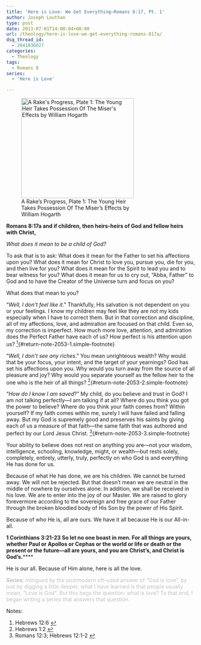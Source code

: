 ```yaml
---
title: 'Here is Love: We Get Everything—Romans 8:17, Pt. 1'
author: Joseph Louthan
type: post
date: 2013-07-01T14:00:04+00:00
url: /theology/here-is-love-we-get-everything-romans-817a/
dsq_thread_id:
  - 2041836027
categories:
  - Theology
tags:
  - Romans 8
series:
  - 'Here is Love'

---
```

<figure id="attachment_2056" style="width: 300px" class="wp-caption alignright"><img class="size-thumbnail wp-image-2056" src="https://i2.wp.com/theologic.us/wp-content/uploads/2013/06/William_Hogarth_-_A_Rakes_Progress_-_Plate_1_-_The_Young_Heir_Takes_Possession_Of_The_Misers_Effects.jpg?resize=300%2C266" alt="A Rake's Progress, Plate 1: The Young Heir Takes Possession Of The Miser's Effects by William Hogarth" width="300" height="266" srcset="https://i2.wp.com/theologic.us/wp-content/uploads/2013/06/William_Hogarth_-_A_Rakes_Progress_-_Plate_1_-_The_Young_Heir_Takes_Possession_Of_The_Misers_Effects.jpg?resize=300%2C266 300w, https://i2.wp.com/theologic.us/wp-content/uploads/2013/06/William_Hogarth_-_A_Rakes_Progress_-_Plate_1_-_The_Young_Heir_Takes_Possession_Of_The_Misers_Effects.jpg?resize=400%2C355 400w, https://i2.wp.com/theologic.us/wp-content/uploads/2013/06/William_Hogarth_-_A_Rakes_Progress_-_Plate_1_-_The_Young_Heir_Takes_Possession_Of_The_Misers_Effects.jpg?resize=600%2C533 600w, https://i2.wp.com/theologic.us/wp-content/uploads/2013/06/William_Hogarth_-_A_Rakes_Progress_-_Plate_1_-_The_Young_Heir_Takes_Possession_Of_The_Misers_Effects.jpg?w=630 630w" sizes="(max-width: 300px) 100vw, 300px" data-recalc-dims="1" /><figcaption class="wp-caption-text">A Rake&#8217;s Progress, Plate 1: The Young Heir Takes Possession Of The Miser&#8217;s Effects by William Hogarth</figcaption></figure>

**Romans 8:17a and if children, then heirs-heirs of God and fellow heirs with Christ,**

_What does it mean to be a child of God?_

To ask that is to ask: What does it mean for the Father to set his affections upon you? What does it mean for Christ to love you, pursue you, die for you, and then live for you? What does it mean for the Spirit to lead you and to bear witness for you? What does it mean for us to cry out, “Abba, Father” to God and to have the Creator of the Universe turn and focus on you?

What does that mean to you?

“_Well, I don’t feel like it_.” Thankfully, His salvation is not dependent on you or your feelings. I know my children may feel like they are not my kids especially when I have to correct them. But in that correction and discipline, all of my affections, love, and admiration are focused on that child. Even so, my correction is imperfect. How much more love, attention, and admiration does the Perfect Father have each of us? How perfect is his attention upon us? [<sup>1</sup>][1]{#return-note-2053-1.simple-footnote}

“_Well, I don’t see any riches_.” You mean unrighteous wealth? Why would that be your focus, your intent, and the target of your yearnings? God has set his affections upon you. Why would you turn away from the source of all pleasure and joy? Why would you separate yourself as the fellow heir to the one who is the heir of all things? [<sup>2</sup>][2]{#return-note-2053-2.simple-footnote}

“_How do I know I am saved_?” My child, do you believe and trust in God? I am not talking perfectly—I am talking if at all? Where do you think you got the power to believe? Where do you think your faith comes from? Within yourself? If my faith comes within me, surely I will have failed and falling away. But my God is supremely good and preserves his saints by giving each of us a measure of that faith—the same faith that was authored and perfect by our Lord Jesus Christ. [<sup>3</sup>][3]{#return-note-2053-3.simple-footnote}

Your ability to believe does not rest on anything you are—not your wisdom, intelligence, schooling, knowledge, might, or wealth—but rests solely, completely, entirely, utterly, truly, perfectly on who God is and everything He has done for us.

Because of what He has done, we are his children. We cannot be turned away. We will not be rejected. But that doesn’t mean we are neutral in the middle of nowhere by ourselves alone. In addition, we shall be received in his love. We are to enter into the joy of our Master. We are raised to glory forevermore according to the sovereign and free grace of our Father through the broken bloodied body of His Son by the power of His Spirit.

Because of who He is, all are ours. We have it all because He is our All-in-all.

**1 Corinthians 3:21-23 So let no one boast in men. For all things are yours, whether Paul or Apollos or Cephas or the world or life or death or the present or the future—all are yours, and you are Christ&#8217;s, and Christ is God&#8217;s.******

He is our all. Because of Him alone, here is all the love.

<span style="color: #c0c0c0;"><strong>Series</strong>: Intrigued by the postmodern oft-used answer of “God is love”, by just by digging a little deeper, what I have learned is that people usually mean, “Love is God”. But this begs the question: what is love? To that end, I began writing a series that answers that question.</span>

<div class="simple-footnotes">
  <p class="notes">
    Notes:
  </p>
  
  <ol>
    <li id="note-2053-1">
      Hebrews 12:6 <a href="#return-note-2053-1">&#8617;</a>
    </li>
    <li id="note-2053-2">
      Hebrews 1:2 <a href="#return-note-2053-2">&#8617;</a>
    </li>
    <li id="note-2053-3">
      Romans 12:3; Hebrews 12:1-2 <a href="#return-note-2053-3">&#8617;</a>
    </li>
  </ol>
</div>

 [1]: #note-2053-1 "Hebrews 12:6"
 [2]: #note-2053-2 "Hebrews 1:2"
 [3]: #note-2053-3 "Romans 12:3; Hebrews 12:1-2"